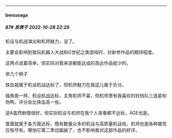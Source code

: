

*****

####  bwsusaga  
##### 87#       发表于 2022-10-28 22:29

机设与机战演出和机师魅力，没了。

主要会影响到我玩机器人大战和G世纪之类游戏时，对新参作品的期待程度。

这两点说着简单，但实际对我来说都能达成的高达作品挺少的。

举几个例子

铁血就属于机设机战达标了，但机师魅力在我这儿属于负分。

独角兽一样，机设机战达标，主角机师不喜，但机师里有我喜欢的铃铛队三连星和伪鸭，评分会比铁血高一些。

逆A虽然剧情很好，但实际机设与机师在我个人来看都不达标，AGE也是。

蛋蛋就属于各方面达标，既有数量众多的机设与高质量机战戏，机师也是各种属性应有尽有。哪怕它第二季动画崩了，也不影响我对这部作品的好评。


